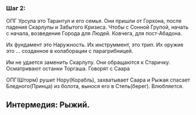 
### Шаг 2:

ОПГ Урсула это Тарантул и его семья. Они пришли от Горхона, после падения Скарлупы и Забытого Кризиса. Чтобы с Сонной Групой, начать с начала, возведение Города для Людей. Ковчега, для пост-Абадона.

Их фундамент это Наружность. Их инструммент, это трип. Их оружие это ... созданное в колаборации с парагрибницей. 

Им не удается заменить Скарлупу. Они обращаются к Старичку. Осматривают останки Торгаша. Говорят с Саара

ОПГ(Шторм) рушит Нору(Корабль), захватывает Саара и Рыжая спасает Бледного(Принца) из болота, вынося его в Степь(берег). Влюбляется.

## Интермедия: Рыжий.